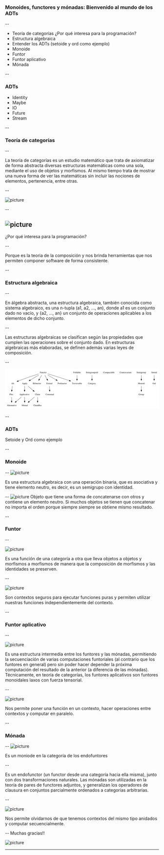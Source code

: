 ### Monoides, functores y mónadas: Bienvenido al mundo de los ADTs

--

- Teoría de categorías ¿Por qué interesa para la programación?
- Estructura algebraica
- Entender los ADTs (setoide y ord como ejemplo)
- Monoide
- Funtor
- Funtor aplicativo
- Mónada

--

### ADTs

- Identity
- Maybe
- IO
- Future
- Stream

--
### Teoría de categorías

--

La teoría de categorías es un estudio matemático que trata de axiomatizar de forma abstracta diversas estructuras matemáticas como una sola, mediante el uso de objetos y morfismos. Al mismo tiempo trata de mostrar una nueva forma de ver las matemáticas sin incluir las nociones de elementos, pertenencia, entre otras.

--

![picture](https://nikgrozev.com/images/blog/Functional%20Programming%20and%20Category%20Theory%20Part%201%20-%20Categories%20and%20Functors/endofunctor.jpg)

--

![picture](https://cdn-images-1.medium.com/max/3998/1%2A-JICmgqkQmDXmNVkei9AbQ.jpeg)
--

¿Por qué interesa para la programación?

--

Porque es la teoria de la composición y nos brinda herramientas que nos permiten componer software de forma consistente.

--

### Estructura algebraica

--

En álgebra abstracta, una estructura algebraica, también conocida como sistema algebraico, es una n-tupla (a1, a2, ..., an), donde a1 es un conjunto dado no vacío, y {a2, ..., an} un conjunto de operaciones aplicables a los elementos de dicho conjunto.

--

Las estructuras algebraicas se clasifican según las propiedades que cumplen las operaciones sobre el conjunto dado. En estructuras algebraicas más elaboradas, se definen además varias leyes de composición.

--

![picture](https://raw.githubusercontent.com/fantasyland/fantasy-land/master/figures/dependencies.png)

--

### ADTs

Setoide y Ord como ejemplo

--

### Monoide

--
![picture](https://i.pinimg.com/originals/fa/fa/99/fafa990c40ca49c69367f8221f097bb8.jpg)

Es una estructura algebraica con una operación binaria, que es asociativa y tiene elemento neutro, es decir, es un semigrupo con identidad.

--
![picture](https://cdn141.picsart.com/270074705011201.jpg?c256x256)
Objeto que tiene una forma de concatenarse con otros y contiene un elemento neutro.
Si muchos objetos se tienen que concatenar no importa el orden porque siempre siempre se obtiene mismo resultado.

--

### Funtor

--

![picture](https://i.pinimg.com/originals/fa/fa/99/fafa990c40ca49c69367f8221f097bb8.jpg)


Es una función de una categoría a otra que lleva objetos a objetos y morfismos a morfismos de manera que la composición de morfismos y las identidades se preserven.

--

![picture](https://cdn141.picsart.com/270074705011201.jpg?c256x256)

Son contextos seguros para ejecutar funciones puras y permiten utilizar nuestras funciones independientemente del contexto.

--

### Funtor aplicativo

--

![picture](https://i.pinimg.com/originals/fa/fa/99/fafa990c40ca49c69367f8221f097bb8.jpg)


Es una estructura intermedia entre los funtores y las mónadas, permitiendo la secuenciación de varias computaciones funtoriales (al contrario que los funtores en general) pero sin poder hacer depender la próxima computación del resultado de la anterior (a diferencia de las mónadas). Técnicamente, en teoría de categorías, los funtores aplicativos son funtores monoidales laxos con fuerza tensorial.

--

![picture](https://cdn141.picsart.com/270074705011201.jpg?c256x256)

Nos permite poner una función en un contexto, hacer operaciones entre contextos y computar en paralelo.

--

### Mónada

--
![picture](https://i.pinimg.com/originals/fa/fa/99/fafa990c40ca49c69367f8221f097bb8.jpg)


Es un moniode en la categoría de los endofuntores

--

Es un endofunctor (un functor desde una categoría hacia ella misma), junto con dos transformaciones naturales. Las mónadas son utilizadas en la teoría de pares de functores adjuntos, y generalizan los operadores de clausura en conjuntos parcialmente ordenados a categorías arbitrarias.

--

![picture](https://cdn141.picsart.com/270074705011201.jpg?c256x256)


Nos permite olvidarnos de que tenemos contextos del mismo tipo anidados y computar secuencialmente.

--
Muchas gracias!!

![picture](https://s5.eestatic.com/2016/12/16/social/Memes-Humor-Redes_sociales-Internet-La_Jungla_178744040_23538138_1706x960.jpg)

---
